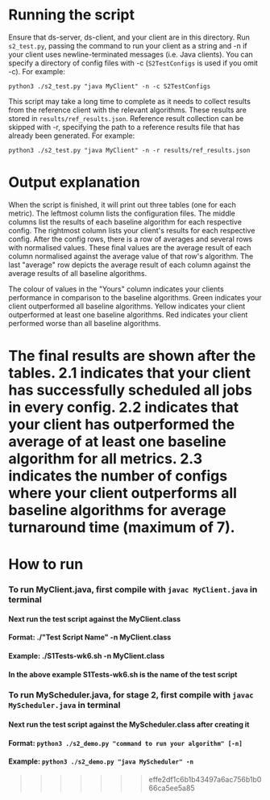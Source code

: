 # Running the script
Ensure that ds-server, ds-client, and your client are in this directory.
Run `s2_test.py`, passing the command to run your client as a string and -n if your client uses newline-terminated messages (i.e. Java clients).
You can specify a directory of config files with -c (`S2TestConfigs` is used if you omit -c).
For example:
```
python3 ./s2_test.py "java MyClient" -n -c S2TestConfigs
```

This script may take a long time to complete as it needs to collect results from the reference client with the relevant algorithms.
These results are stored in `results/ref_results.json`.
Reference result collection can be skipped with -r, specifying the path to a reference results file that has already been generated.
For example:
```
python3 ./s2_test.py "java MyClient" -n -r results/ref_results.json
```

# Output explanation
When the script is finished, it will print out three tables (one for each metric).
The leftmost column lists the configuration files.
The middle columns list the results of each baseline algorithm for each respective config.
The rightmost column lists your client's results for each respective config.
After the config rows, there is a row of averages and several rows with normalised values.
These final values are the average result of each column normalised against the average value of that row's algorithm.
The last "average" row depicts the average result of each column against the average results of all baseline algorithms.

The colour of values in the "Yours" column indicates your clients performance in comparison to the baseline algorithms.
Green indicates your client outperformed all baseline algorithms.
Yellow indicates your client outperformed at least one baseline algorithms.
Red indicates your client performed worse than all baseline algorithms.

The final results are shown after the tables.
2.1 indicates that your client has successfully scheduled all jobs in every config.
2.2 indicates that your client has outperformed the average of at least one baseline algorithm for all metrics.
2.3 indicates the number of configs where your client outperforms all baseline algorithms for average turnaround time (maximum of 7).
=======
# How to run
### To run MyClient.java, first compile with ```javac MyClient.java``` in terminal
#### Next run the test script against the MyClient.class
#### Format: ./"Test Script Name" -n MyClient.class
#### Example: ./S1Tests-wk6.sh -n MyClient.class
#### In the above example S1Tests-wk6.sh is the name of the test script

### To run MyScheduler.java, for stage 2, first compile with ```javac MyScheduler.java``` in terminal
#### Next run the test script against the MyScheduler.class after creating it
#### Format: ```python3 ./s2_demo.py "command to run your algorithm" [-n]```
#### Example: ```python3 ./s2_demo.py "java MyScheduler" -n```


>>>>>>> effe2df1c6b1b43497a6ac756b1b066ca5ee5a85

